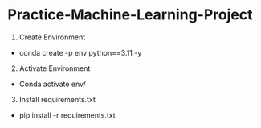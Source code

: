 # Practice-Machine-Learning-Project

1. Create Environment
- conda create -p env python==3.11 -y

2. Activate Environment
- Conda activate env/

3. Install requirements.txt
- pip install -r requirements.txt